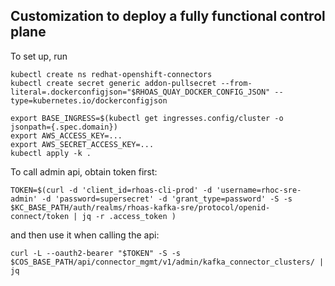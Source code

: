 ## Customization to deploy a fully functional control plane

To set up, run

```
kubectl create ns redhat-openshift-connectors
kubectl create secret generic addon-pullsecret --from-literal=.dockerconfigjson="$RHOAS_QUAY_DOCKER_CONFIG_JSON" --type=kubernetes.io/dockerconfigjson

export BASE_INGRESS=$(kubectl get ingresses.config/cluster -o jsonpath={.spec.domain})
export AWS_ACCESS_KEY=...
export AWS_SECRET_ACCESS_KEY=...
kubectl apply -k .
```

To call admin api, obtain token first:

```
TOKEN=$(curl -d 'client_id=rhoas-cli-prod' -d 'username=rhoc-sre-admin' -d 'password=supersecret' -d 'grant_type=password' -S -s $KC_BASE_PATH/auth/realms/rhoas-kafka-sre/protocol/openid-connect/token | jq -r .access_token )
```

and then use it when calling the api:

```
curl -L --oauth2-bearer "$TOKEN" -S -s $COS_BASE_PATH/api/connector_mgmt/v1/admin/kafka_connector_clusters/ | jq
```
